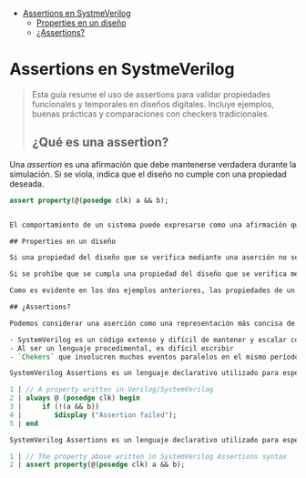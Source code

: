 - [Assertions en SystmeVerilog](#assertions-en-systmeverilog)
  - [Properties en un diseño](#properties-en-un-diseño)
  - [¿Assertions?](#assertions)


# Assertions en SystmeVerilog

> Esta guía resume el uso de assertions para validar propiedades funcionales y temporales en diseños digitales. Incluye ejemplos, buenas prácticas y comparaciones con checkers tradicionales.
>
> ## ¿Qué es una assertion?

Una *assertion* es una afirmación que debe mantenerse verdadera durante la simulación. Si se viola, indica que el diseño no cumple con una propiedad deseada.

```systemverilog
assert property(@(posedge clk) a && b);


El comportamiento de un sistema puede expresarse como una afirmación que debe ser verdadera en todo momento. Por lo tanto, las afirmaciones se utilizan para validar el comportamiento de un sistema definido como propiedades, y también pueden emplearse en la cobertura funcional.

## Properties en un diseño

Si una propiedad del diseño que se verifica mediante una aserción no se comporta como se espera, la aserción falla. Por ejemplo, supongamos que el diseño solicita una concesión y espera recibir una confirmación en los próximos cuatro ciclos. Sin embargo, si recibe una confirmación en el quinto ciclo, se viola la propiedad de que la confirmación debe devolverse en 4 ciclos y la aserción falla.

Si se prohíbe que se cumpla una propiedad del diseño que se verifica mediante una aserción, esta falla. Por ejemplo, supongamos que un procesador pequeño decodifica instrucciones leídas de la memoria, encuentra una instrucción desconocida y genera un error fatal. Si el diseño no prevé tal escenario, se viola la propiedad del diseño de que solo se pueden leer instrucciones válidas de la memoria y la aserción falla.

Como es evidente en los dos ejemplos anteriores, las propiedades de un diseño determinado se comprueban escribiendo afirmaciones SystemVerilog.

## ¿Assertions?

Podemos considerar una aserción como una representación más concisa de un Checker funcional. La funcionalidad representada por una aserción también puede escribirse como una `task` o un `Checker` de SystemVerilog que implica más líneas de código. Algunas desventajas de esto se enumeran a continuación:

- SystemVerilog es un código extenso y difícil de mantener y escalar con la cantidad de propiedades.
- Al ser un lenguaje procedimental, es difícil escribir 
- `Chekers` que involucren muchos eventos paralelos en el mismo período de tiempo.

SystemVerilog Assertions es un lenguaje declarativo utilizado para especificar condiciones temporales, es muy conciso y más fácil de mantener.

1 | // A property written in Verilog/SystemVerilog
2 | always @ (posedge clk) begin
3 |	    if (!(a && b))
4 |		   $display ("Assertion failed");
5 | end

SystemVerilog Assertions es un lenguaje declarativo utilizado para especificar condiciones temporales, es muy conciso y más fácil de mantener.

1 | // The property above written in SystemVerilog Assertions syntax
2 | assert property(@(posedge clk) a && b);